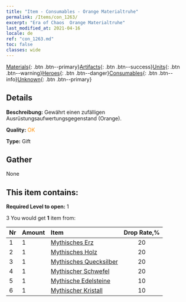 ```yaml
---
title: "Item - Consumables - Orange Materialtruhe"
permalink: /Items/con_1263/
excerpt: "Era of Chaos  Orange Materialtruhe"
last_modified_at: 2021-04-16
locale: de
ref: "con_1263.md"
toc: false
classes: wide
---
```

 [Materials](/de/Items/){: .btn .btn--primary}[Artifacts](/de/Items/Artifacts/){: .btn .btn--success}[Units](/de/Items/Units/){: .btn .btn--warning}[Heroes](/de/Items/Heroes/){: .btn .btn--danger}[Consumables](/de/Items/Consumables/){: .btn .btn--info}[Unknown](/de/Items/Unknown/){: .btn .btn--primary}

## Details
 **Beschreibung:** Gewährt einen zufälligen Ausrüstungsaufwertungsgegenstand (Orange).

 **Quality:** <span style="color: #FF8C00">OK</span>

 **Type:** Gift

## Gather

  None

## This item contains:

 **Required Level to open:** 1

 3 You would get **1** item  from:

  | Nr | Amount |     Item    | Drop Rate,% |
  |:---|:-------|:------------|:---------:|
  | 1 | 1 | [Mythisches Erz](/de/Items/mat_61/) | 20 | 
  | 2 | 1 | [Mythisches Holz](/de/Items/mat_62/) | 20 | 
  | 3 | 1 | [Mythisches Quecksilber](/de/Items/mat_63/) | 20 | 
  | 4 | 1 | [Mythischer Schwefel](/de/Items/mat_64/) | 20 | 
  | 5 | 1 | [Mythische Edelsteine](/de/Items/mat_65/) | 10 | 
  | 6 | 1 | [Mythischer Kristall](/de/Items/mat_66/) | 10 | 
